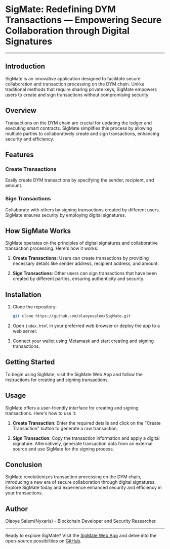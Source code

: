 # SigMate: Redefining DYM Transactions — Empowering Secure Collaboration through Digital Signatures

---

## Introduction

SigMate is an innovative application designed to facilitate secure collaboration and transaction processing on the DYM chain. Unlike traditional methods that require sharing private keys, SigMate empowers users to create and sign transactions without compromising security.

## Overview

Transactions on the DYM chain are crucial for updating the ledger and executing smart contracts. SigMate simplifies this process by allowing multiple parties to collaboratively create and sign transactions, enhancing security and efficiency.

## Features

### Create Transactions

Easily create DYM transactions by specifying the sender, recipient, and amount.

### Sign Transactions

Collaborate with others by signing transactions created by different users. SigMate ensures security by employing digital signatures.

## How SigMate Works

SigMate operates on the principles of digital signatures and collaborative transaction processing. Here's how it works:

1. **Create Transactions**: Users can create transactions by providing necessary details like sender address, recipient address, and amount.

2. **Sign Transactions**: Other users can sign transactions that have been created by different parties, ensuring authenticity and security.

## Installation

1. Clone the repository:

    ```bash
    git clone https://github.com/olaoyesalem/SigMate.git
    ```

2. Open `index.html` in your preferred web browser or deploy the app to a web server.

3. Connect your wallet using Metamask and start creating and signing transactions.


## Getting Started

To begin using SigMate, visit the SigMate Web App and follow the instructions for creating and signing transactions.

## Usage

SigMate offers a user-friendly interface for creating and signing transactions. Here's how to use it:

1. **Create Transaction**: Enter the required details and click on the "Create Transaction" button to generate a raw transaction.
   
2. **Sign Transaction**: Copy the transaction information and apply a digital signature. Alternatively, generate transaction data from an external source and use SigMate for the signing process.

## Conclusion

SigMate revolutionizes transaction processing on the DYM chain, introducing a new era of secure collaboration through digital signatures. Explore SigMate today and experience enhanced security and efficiency in your transactions.

## Author

Olaoye Salem(Nyxaris) - Blockchain Developer and Security Researcher.

---

Ready to explore SigMate? Visit the [SigMate Web App](https://sigmatedym-olaoyesalems-projects.vercel.app/) and delve into the open-source possibilities on [GitHub](https://github.com/olaoyesalem/SigMate_DYM).
